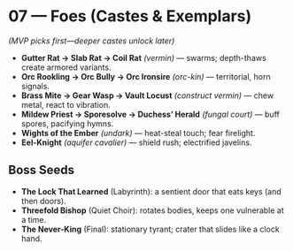 # 07 — Foes (Castes & Exemplars)

*(MVP picks first—deeper castes unlock later)*

- **Gutter Rat → Slab Rat → Coil Rat** *(vermin)* — swarms; depth-thaws create armored variants.
- **Orc Rookling → Orc Bully → Orc Ironsire** *(orc-kin)* — territorial, horn signals.
- **Brass Mite → Gear Wasp → Vault Locust** *(construct vermin)* — chew metal, react to vibration.
- **Mildew Priest → Sporesolve → Duchess’ Herald** *(fungal court)* — buff spores, pacifying hymns.
- **Wights of the Ember** *(undark)* — heat-steal touch; fear firelight.
- **Eel-Knight** *(aquifer cavalier)* — shield rush; electrified javelins.

## Boss Seeds

- **The Lock That Learned** (Labyrinth): a sentient door that eats keys (and then doors).
- **Threefold Bishop** (Quiet Choir): rotates bodies, keeps one vulnerable at a time.
- **The Never-King** (Final): stationary tyrant; crater that slides like a clock hand.
